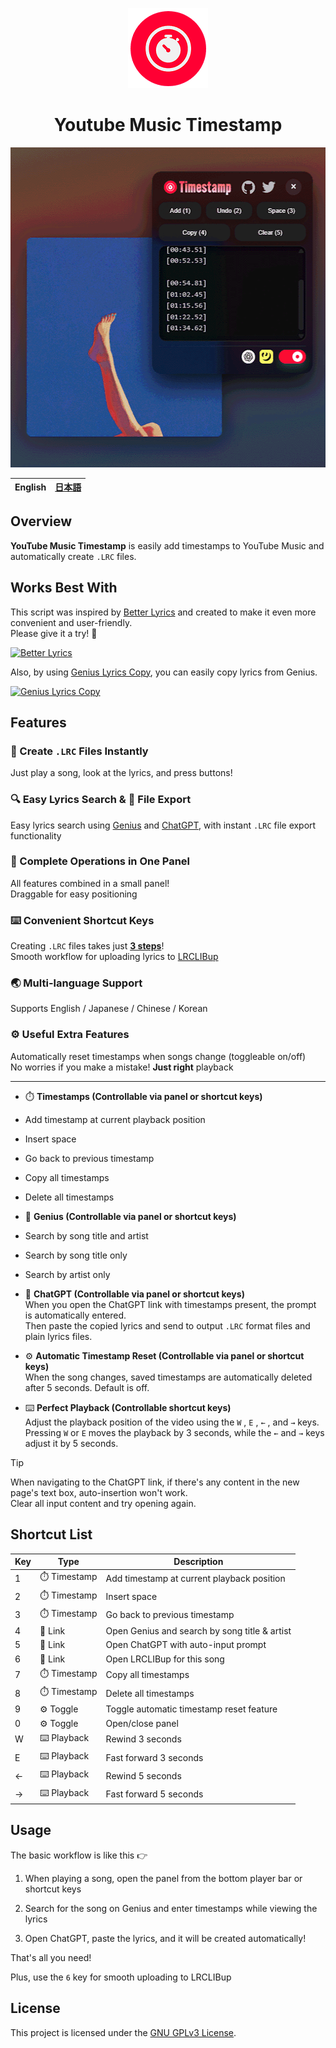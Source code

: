 <p align="center">
  <img src="./images/icons/normal/icon-128.webp" height="128" alt="Logo">
  <h1 align="center">Youtube Music Timestamp</h1>
</p>

<p align="center">
  <img src="./images/assets/cover.webp" height="512" alt="Cover">
</p>

<table>
	<thead>
    	<tr>
      		<th style="text-align:center">English</th>
      		<th style="text-align:center"><a href="README-ja.md">日本語</a></th>
    	</tr>
  	</thead>
</table>

## Overview

**YouTube Music Timestamp** is easily add timestamps to YouTube Music and automatically create `.LRC` files.

<!-- ## Download -->

## Works Best With

This script was inspired by [Better Lyrics](https://chromewebstore.google.com/detail/better-lyrics-lyrics-for/effdbpeggelllpfkjppbokhmmiinhlmg) and created to make it even more convenient and user-friendly.  
Please give it a try! 🤝

[![Better Lyrics](https://developer.chrome.com/static/docs/webstore/branding/image/206x58-chrome-web-bcb82d15b2486.png)](https://chromewebstore.google.com/detail/better-lyrics-lyrics-for/effdbpeggelllpfkjppbokhmmiinhlmg)

Also, by using [Genius Lyrics Copy](https://greasyfork.org/ja/scripts/549204-genius-lyrics-copy), you can easily copy lyrics from Genius.

[![Genius Lyrics Copy](https://raw.githubusercontent.com/yossy17/genius-lyrics-copy/master/images/icons/icon-48.webp)](https://greasyfork.org/ja/scripts/549204-genius-lyrics-copy)

## Features

### 🎵 Create `.LRC` Files Instantly

Just play a song, look at the lyrics, and press buttons!

### 🔍 Easy Lyrics Search & 📂 File Export

Easy lyrics search using [Genius](https://genius.com) and [ChatGPT](https://chatgpt.com), with instant `.LRC` file export functionality

### 🧩 Complete Operations in One Panel

All features combined in a small panel!  
Draggable for easy positioning

### ⌨️ Convenient Shortcut Keys

Creating `.LRC` files takes just [**3 steps**](#usage)!  
Smooth workflow for uploading lyrics to [LRCLIBup](https://lrclibup.boidu.dev)

### 🌏 Multi-language Support

Supports English / Japanese / Chinese / Korean

### ⚙️ Useful Extra Features

Automatically reset timestamps when songs change (toggleable on/off)  
No worries if you make a mistake! **Just right** playback

---

- ⏱️ **Timestamps (Controllable via panel or shortcut keys)**

- Add timestamp at current playback position
- Insert space
- Go back to previous timestamp
- Copy all timestamps
- Delete all timestamps

- 🔗 **Genius (Controllable via panel or shortcut keys)**

- Search by song title and artist
- Search by song title only
- Search by artist only

- 🔗 **ChatGPT (Controllable via panel or shortcut keys)**  
  When you open the ChatGPT link with timestamps present, the prompt is automatically entered.  
  Then paste the copied lyrics and send to output `.LRC` format files and plain lyrics files.

- ⚙️ **Automatic Timestamp Reset (Controllable via panel or shortcut keys)**  
  When the song changes, saved timestamps are automatically deleted after 5 seconds. Default is off.

- ⌨️ **Perfect Playback (Controllable shortcut keys)**  
  Adjust the playback position of the video using the `W` , `E` , `←` , and `→` keys.  
  Pressing `W` or `E` moves the playback by 3 seconds, while the `←` and `→` keys adjust it by 5 seconds.

> [!TIP]
> When navigating to the ChatGPT link, if there's any content in the new page's text box, auto-insertion won't work.  
> Clear all input content and try opening again.

## Shortcut List

| Key | Type         | Description                                   |
| --- | ------------ | --------------------------------------------- |
| 1   | ⏱️ Timestamp | Add timestamp at current playback position    |
| 2   | ⏱️ Timestamp | Insert space                                  |
| 3   | ⏱️ Timestamp | Go back to previous timestamp                 |
| 4   | 🔗 Link      | Open Genius and search by song title & artist |
| 5   | 🔗 Link      | Open ChatGPT with auto-input prompt           |
| 6   | 🔗 Link      | Open LRCLIBup for this song                   |
| 7   | ⏱️ Timestamp | Copy all timestamps                           |
| 8   | ⏱️ Timestamp | Delete all timestamps                         |
| 9   | ⚙️ Toggle    | Toggle automatic timestamp reset feature      |
| 0   | ⚙️ Toggle    | Open/close panel                              |
| W   | ⌨️ Playback  | Rewind 3 seconds                              |
| E   | ⌨️ Playback  | Fast forward 3 seconds                        |
| ←   | ⌨️ Playback  | Rewind 5 seconds                              |
| →   | ⌨️ Playback  | Fast forward 5 seconds                        |

## Usage

The basic workflow is like this 👉

1. When playing a song, open the panel from the bottom player bar or shortcut keys

2. Search for the song on Genius and enter timestamps while viewing the lyrics

3. Open ChatGPT, paste the lyrics, and it will be created automatically!

That's all you need!

Plus, use the `6` key for smooth uploading to LRCLIBup

## License

This project is licensed under the [GNU GPLv3 License](LICENCE).
